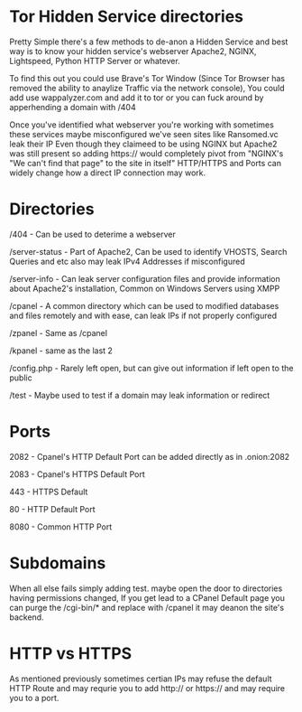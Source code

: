 # Tor Hidden Service directories

Pretty Simple there's a few methods to de-anon a Hidden Service and best way is to know your hidden service's webserver Apache2, NGINX, Lightspeed, Python HTTP Server or whatever.

To find this out you could use Brave's Tor Window (Since Tor Browser has removed the ability to anaylize Traffic via the network console), You could add use wappalyzer.com and add it to tor or you can fuck around by apperhending a domain with /404


Once you've identified what webserver you're working with sometimes these services maybe misconfigured we've seen sites like Ransomed.vc leak their IP Even though they claimeed to be using NGINX but Apache2 was still present so adding https:// would completely pivot from "NGINX's "We can't find that page" to the site in itself" HTTP/HTTPS and Ports can widely change how a direct IP connection may work.


# Directories

/404 - Can be used to deterime a webserver

/server-status - Part of Apache2, Can be used to identify VHOSTS, Search Queries and etc also may leak IPv4 Addresses if misconfigured

/server-info - Can leak server configuration files and provide information about Apache2's installation, Common on Windows Servers using XMPP 

/cpanel - A common directory which can be used to modified databases and files remotely and with ease, can leak IPs if not properly configured

/zpanel - Same as /cpanel

/kpanel - same as the last 2

/config.php - Rarely left open, but can give out information if left open to the public

/test - Maybe used to test if a domain may leak information or redirect

# Ports

2082 - Cpanel's HTTP Default Port can be added directly as in .onion:2082

2083 - Cpanel's HTTPS Default Port

443 -  HTTPS Default

80 - HTTP Default Port

8080 - Common HTTP Port


# Subdomains

When all else fails simply adding test. maybe open the door to directories having permissions changed, If you get lead to a CPanel Default page you can purge the /cgi-bin/* and replace with /cpanel it may deanon the site's backend.

# HTTP vs HTTPS

As mentioned previously sometimes certian IPs may refuse the default HTTP Route and may requrie you to add http:// or https:// and may require you to a port.


